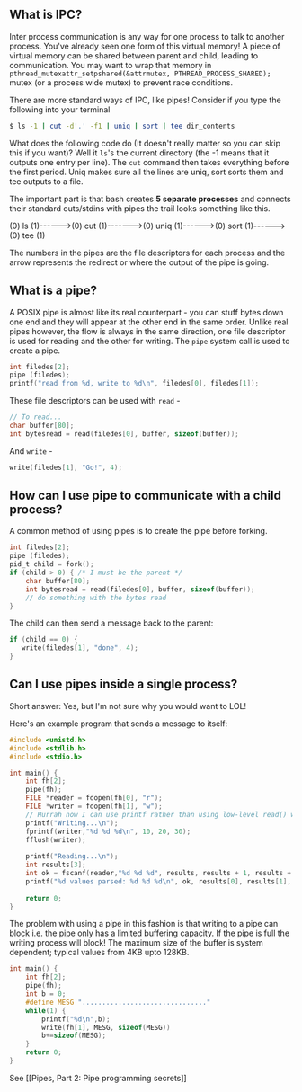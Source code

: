 ## What is IPC?

Inter process communication is any way for one process to talk to another process. You've already seen one form of this virtual memory! A piece of virtual memory can be shared between parent and child, leading to communication. You may want to wrap that memory in `pthread_mutexattr_setpshared(&attrmutex, PTHREAD_PROCESS_SHARED);` mutex (or a process wide mutex) to prevent race conditions.

There are more standard ways of IPC, like pipes! Consider if you type the following into your terminal

```bash
$ ls -1 | cut -d'.' -f1 | uniq | sort | tee dir_contents
```

What does the following code do (It doesn't really matter so you can skip this if you want)? Well it `ls`'s the current directory (the -1 means that it outputs one entry per line). The `cut` command then takes everything before the first period. Uniq makes sure all the lines are uniq, sort sorts them and tee outputs to a file. 

The important part is that bash creates **5 separate processes** and connects their standard outs/stdins with pipes the trail looks something like this.

(0) ls (1)------>(0) cut (1)------->(0) uniq (1)------>(0) sort (1)------>(0) tee (1)

The numbers in the pipes are the file descriptors for each process and the arrow represents the redirect or where the output of the pipe is going.

## What is a pipe?

A POSIX pipe is almost like its real counterpart - you can stuff bytes down one end and they will appear at the other end in the same order. Unlike real pipes however, the flow is always in the same direction, one file descriptor is used for reading and the other for writing. The `pipe` system call is used to create a pipe.
```C
int filedes[2];
pipe (filedes);
printf("read from %d, write to %d\n", filedes[0], filedes[1]);
```

These file descriptors can be used with `read` -
```C
// To read...
char buffer[80];
int bytesread = read(filedes[0], buffer, sizeof(buffer));
```
And `write` - 
```C
write(filedes[1], "Go!", 4);
```

## How can I use pipe to communicate with a child process?
A common method of using pipes is to create the pipe before forking.
```C
int filedes[2];
pipe (filedes);
pid_t child = fork();
if (child > 0) { /* I must be the parent */
    char buffer[80];
    int bytesread = read(filedes[0], buffer, sizeof(buffer));
    // do something with the bytes read    
}
```

The child can then send a message back to the parent:
```C
if (child == 0) {
   write(filedes[1], "done", 4);
}
```
## Can I use pipes inside a single process?
Short answer: Yes, but I'm not sure why you would want to LOL!

Here's an example program that sends a message to itself:
```C
#include <unistd.h>
#include <stdlib.h>
#include <stdio.h>

int main() {
    int fh[2];
    pipe(fh);
    FILE *reader = fdopen(fh[0], "r");
    FILE *writer = fdopen(fh[1], "w");
    // Hurrah now I can use printf rather than using low-level read() write()
    printf("Writing...\n");
    fprintf(writer,"%d %d %d\n", 10, 20, 30);
    fflush(writer);
    
    printf("Reading...\n");
    int results[3];
    int ok = fscanf(reader,"%d %d %d", results, results + 1, results + 2);
    printf("%d values parsed: %d %d %d\n", ok, results[0], results[1], results[2]);
    
    return 0;
}
```

The problem with using a pipe in this fashion is that writing to a pipe can block i.e. the pipe only has a limited buffering capacity. If the pipe is full the writing process will block! The maximum size of the buffer is system dependent; typical values from  4KB upto 128KB.

```C
int main() {
    int fh[2];
    pipe(fh);
    int b = 0;
    #define MESG "..............................."
    while(1) {
        printf("%d\n",b);
        write(fh[1], MESG, sizeof(MESG))
        b+=sizeof(MESG);
    }
    return 0;
}
```

See [[Pipes, Part 2: Pipe programming secrets]]
